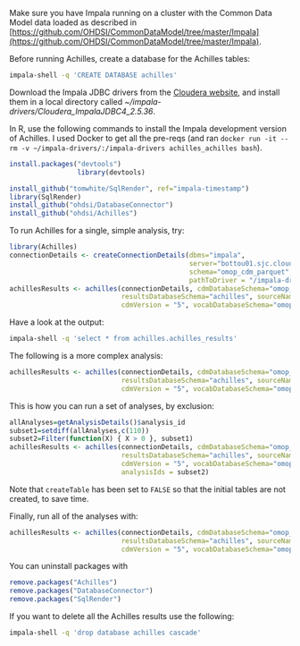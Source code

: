 Make sure you have Impala running on a cluster with the Common Data Model data loaded
as described in [https://github.com/OHDSI/CommonDataModel/tree/master/Impala](https://github.com/OHDSI/CommonDataModel/tree/master/Impala).

Before running Achilles, create a database for the Achilles tables:

```bash
impala-shell -q 'CREATE DATABASE achilles'
```

Download the Impala JDBC drivers from the [Cloudera website](http://www.cloudera.com/downloads/connectors/impala/jdbc/2-5-36.html), and install them in a local 
directory called _~/impala-drivers/Cloudera_ImpalaJDBC4_2.5.36_.

In R, use the following commands to install the Impala development version of Achilles. I used Docker to get all the pre-reqs (and ran `docker run -it --rm -v ~/impala-drivers/:/impala-drivers achilles_achilles bash`).

```r
install.packages("devtools")
                 library(devtools)

install_github("tomwhite/SqlRender", ref="impala-timestamp")
library(SqlRender)
install_github("ohdsi/DatabaseConnector")
install_github("ohdsi/Achilles")
```

To run Achilles for a single, simple analysis, try:

```r
library(Achilles)
connectionDetails <- createConnectionDetails(dbms="impala", 
                                             server="bottou01.sjc.cloudera.com",
                                             schema="omop_cdm_parquet",
                                             pathToDriver = "/impala-drivers/Cloudera_ImpalaJDBC4_2.5.36")
achillesResults <- achilles(connectionDetails, cdmDatabaseSchema="omop_cdm_parquet",
                            resultsDatabaseSchema="achilles", sourceName="Impala trial", runHeel = FALSE,
                            cdmVersion = "5", vocabDatabaseSchema="omop_cdm_parquet", analysisIds = c(1))
```

Have a look at the output:

```bash
impala-shell -q 'select * from achilles.achilles_results'
```

The following is a more complex analysis:

```r
achillesResults <- achilles(connectionDetails, cdmDatabaseSchema="omop_cdm_parquet",
                            resultsDatabaseSchema="achilles", sourceName="Impala trial", runHeel = FALSE,
                            cdmVersion = "5", vocabDatabaseSchema="omop_cdm_parquet", analysisIds = c(105))
```

This is how you can run a set of analyses, by exclusion:
```r
allAnalyses=getAnalysisDetails()$analysis_id
subset1=setdiff(allAnalyses,c(110))
subset2=Filter(function(X) { X > 0 }, subset1)
achillesResults <- achilles(connectionDetails, cdmDatabaseSchema="omop_cdm_parquet",
                            resultsDatabaseSchema="achilles", sourceName="Impala trial", runHeel = FALSE, createTable = FALSE,
                            cdmVersion = "5", vocabDatabaseSchema="omop_cdm_parquet", 
                            analysisIds = subset2)
```

Note that `createTable` has been set to `FALSE` so that the initial tables are not 
created, to save time.

Finally, run all of the analyses with:

```r
achillesResults <- achilles(connectionDetails, cdmDatabaseSchema="omop_cdm_parquet",
                            resultsDatabaseSchema="achilles", sourceName="Impala trial", runHeel = FALSE,
                            cdmVersion = "5", vocabDatabaseSchema="omop_cdm_parquet")
```

You can uninstall packages with 
```r
remove.packages("Achilles")
remove.packages("DatabaseConnector")
remove.packages("SqlRender")
```

If you want to delete all the Achilles results use the following:

```bash
impala-shell -q 'drop database achilles cascade'
```
